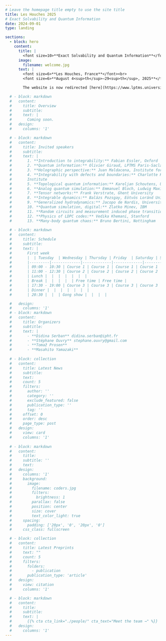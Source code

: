 ```yaml
---
# Leave the homepage title empty to use the site title
title: Les Houches 2025
# Exact Solvability and Quantum Information
date: 2024-09-01
type: landing

sections:
  - block: hero
    content:
      title: |
        <font size=10>**Exact Solvability and Quantum Information**</font>
      image:
        filename: welcome.jpg
      text: |
        <font size=6>**Les Houches, France**</font><br>
        <font size=6>**August 4<sup>th</sup>–29<sup>th</sup>, 2025**</font><br>

        The website is now redirected [here](https://www.lptms.universite-paris-saclay.fr/leshouches2025).

  # - block: markdown
  #   content:
  #     title: Overview
  #     subtitle:
  #     text: |
  #       Coming soon.
  #   design:
  #     columns: '1'

  # - block: markdown
  #   content:
  #     title: Invited speakers
  #     subtitle:
  #     text: |
  #       1. **Introduction to integrability:** Fabian Essler, Oxford
  #       2. **Quantum information:** Olivier Giraud, LPTMS Paris-Saclay
  #       3. **Holographic perspective:** Juan Maldacena, Institute for Advanced Study, Princeton
  #       4. **Integrability with defects and boundaries:** Charlotte Kristjansen, Niels Bohr
  #       Institute
  #       5. **Topological quantum information:** Kareljan Schoutens, University of Amsterdam
  #       6. **Analog quantum simulation:** Emmanuel Bloch, Ludwig Maximilian University, Munich
  #       7. **Tensor networks:** Frank Verstrate, Ghent University
  #       8. **Integrable dynamics:** Balázs Pozsgay, Eötvös Loránd University Budapest
  #       9. **Generalized hydrodynamics:** Jacopo de Nardis, Université de Cergy
  #       10. **Quantum simulation, digital:** Zlatko Minev, IBM
  #       11. **Random circuits and measurement induced phase transitions:** Romain Vasseur, UMass Amherst
  #       12. **Physics of LDPC codes:** Vedika Khemani, Stanford
  #       13. **Many-body quantum chaos:** Bruno Bertini, Nottingham
  
  # - block: markdown
  #   content:
  #     title: Schedule
  #     subtitle:
  #     text: |
  #       First week
  #       |  | Tuesday  | Wednesday | Thursday | Friday  | Saturday | Sunday |
  #       |---------|-------------|-------------|-------------|-------------|-------------------------|----------------------|
  #       | 09:00 - 10:30 | Course 1 | Course 1 | Course 1 | Course 1 |  |  |
  #       | 11:00 - 12:30 | Course 2 | Course 2 | Course 2 | Course 2 | Participant presentations|  |
  #       | Lunch |  |  |  |  |  |  |
  #       | Break |  |  |  |  | Free time | Free time |
  #       | 17:30 - 19:00 | Course 3 | Course 3 | Course 3 | Course 3 |  |  |
  #       | Dinner |  |  |  |  |  |  |
  #       | 20:30 |  |  | Gong show |  |  |  |

  #   design:
  #     columns: '1'
  # - block: markdown
  #   content:
  #     title: Organizers
  #     subtitle:
  #     text: |
  #       - **Didina Serban** didina.serban@ipht.fr
  #       - **Stéphane Ouvry** stephane.ouvry@gmail.com
  #       - **Tomaž Prosen**
  #       - **Masahito Yamazaki**
  
  # - block: collection
  #   content:
  #     title: Latest News
  #     subtitle:
  #     text:
  #     count: 5
  #     filters:
  #       author: ''
  #       category: ''
  #       exclude_featured: false
  #       publication_type: ''
  #       tag: ''
  #     offset: 0
  #     order: desc
  #     page_type: post
  #   design:
  #     view: card
  #     columns: '1'
  
  # - block: markdown
  #   content:
  #     title:
  #     subtitle: ''
  #     text:
  #   design:
  #     columns: '1'
  #     background:
  #       image: 
  #         filename: coders.jpg
  #         filters:
  #           brightness: 1
  #         parallax: false
  #         position: center
  #         size: cover
  #         text_color_light: true
  #     spacing:
  #       padding: ['20px', '0', '20px', '0']
  #     css_class: fullscreen

  # - block: collection
  #   content:
  #     title: Latest Preprints
  #     text: ""
  #     count: 5
  #     filters:
  #       folders:
  #         - publication
  #       publication_type: 'article'
  #   design:
  #     view: citation
  #     columns: '1'

  # - block: markdown
  #   content:
  #     title:
  #     subtitle:
  #     text: |
  #       {{% cta cta_link="./people/" cta_text="Meet the team →" %}}
  #   design:
  #     columns: '1'
---
```

